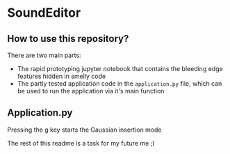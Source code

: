 # SoundEditor
 
## How to use this repository?

There are two main parts:
- The rapid prototyping jupyter notebook that contains the bleeding edge features hidden in smelly code
- The partly tested application code in the `application.py` file, which can be used to run the application via it's main function

## Application.py

Pressing the g key starts the Gaussian insertion mode


The rest of this readme is a task for my future me ;)
